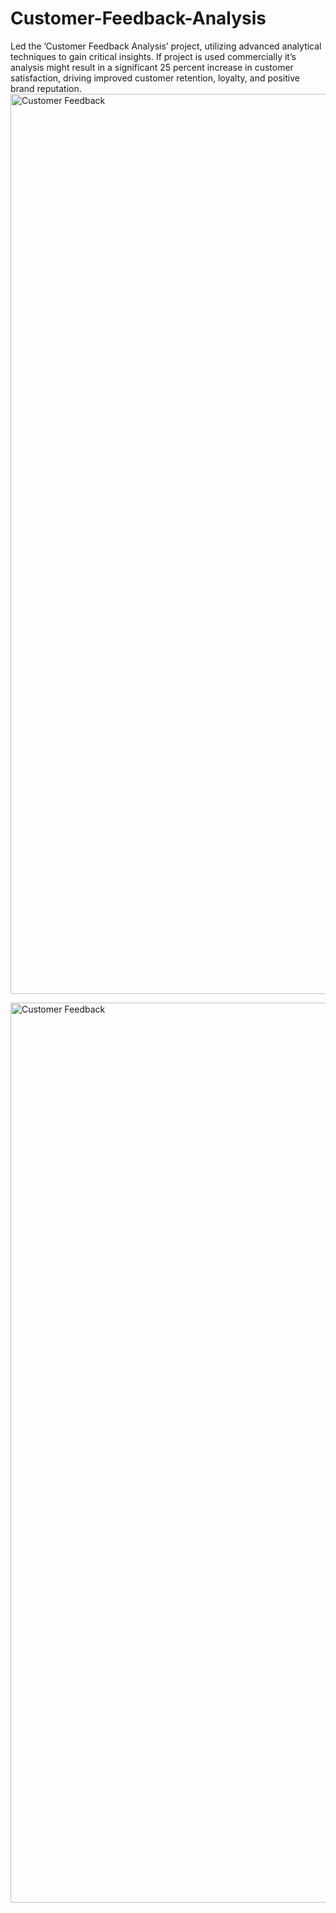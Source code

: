 # Customer-Feedback-Analysis
Led the ’Customer Feedback Analysis’ project, utilizing advanced analytical techniques to gain critical insights. If project is used commercially it’s analysis might result in a significant 25 percent increase in customer satisfaction, driving improved customer retention, loyalty, and positive brand reputation.
<img width="1440" alt="Customer Feedback" src="https://github.com/Vishesh-Khandelwal/Customer-Feedback-Analysis/assets/126090850/154e0499-aeca-4597-8d6e-4e57d7da670f">


<img width="1440" alt="Customer Feedback" src="https://github.com/Vishesh-Khandelwal/Customer-Feedback-Analysis/assets/126090850/ddd5c1c4-509b-4160-b7f9-873cda2b5016">
